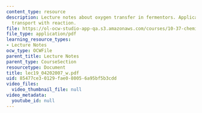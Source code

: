 ```yaml
---
content_type: resource
description: Lecture notes about oxygen transfer in fermentors. Applications of gas-liquid
  transport with reaction.
file: https://ol-ocw-studio-app-qa.s3.amazonaws.com/courses/10-37-chemical-and-biological-reaction-engineering-spring-2007/85477ce30129fae080056a95bf5b3cdd_lec19_04202007_w.pdf
file_type: application/pdf
learning_resource_types:
- Lecture Notes
ocw_type: OCWFile
parent_title: Lecture Notes
parent_type: CourseSection
resourcetype: Document
title: lec19_04202007_w.pdf
uid: 85477ce3-0129-fae0-8005-6a95bf5b3cdd
video_files:
  video_thumbnail_file: null
video_metadata:
  youtube_id: null
---
```

